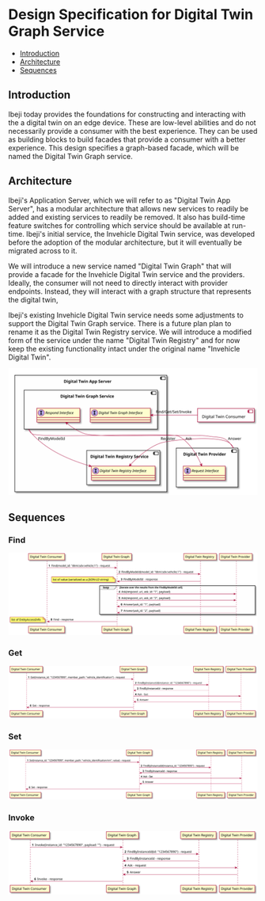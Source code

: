 # Design Specification for Digital Twin Graph Service

- [Introduction](#introduction)
- [Architecture](#architecture)
- [Sequences](#sequences)

## <a name="introduction">Introduction</a>

Ibeji today provides the foundations for constructing and interacting with the a digital twin on an edge device.  These are low-level abilities and do not necessarily provide a consumer with the best experience.  They can be used as building blocks to build facades that provide a consumer with a better experience.  This design specifies a graph-based facade, which will be named the Digital Twin Graph service.


## <a name="architecture">Architecture</a>

Ibeji's Application Server, which we will refer to as "Digital Twin App Server", has a modular architecture that allows new services to readily be added and existing services to readily be removed.  It also has build-time feature switches for controlling which service should be available at run-time.  Ibeji's initial service, the Invehicle Digital Twin service, was developed before the adoption of the modular architecture, but it will eventually be migrated across to it.

We will introduce a new service named "Digital Twin Graph" that will provide a facade for the Invehicle Digital Twin service and the providers.  Ideally, the consumer will not need to directly interact with provider
endpoints.  Instead, they will interact with a graph structure that represents the digital twin,

Ibeji's existing Invehicle Digital Twin service needs some adjustments to support the Digital Twin Graph service.  There is a future plan plan to rename it as the Digital Twin Registry service.
We will introduce a modified form of the service under the name "Digital Twin Registry" and for now keep the existing functionality intact under the original name "Invehicle Digital Twin".

![Component Diagram](diagrams/digital_twin_graph_component.svg)

## <a name="sequences">Sequences</a>

### Find

![Find Sequence Diagram Diagram](diagrams/find_sequence.svg)

### Get

![Get Sequence Diagram](diagrams/get_sequence.svg)

### Set

![Get Sequence Diagram](diagrams/set_sequence.svg)

### Invoke

![Invoke Sequence Diagram](diagrams/invoke_sequence.svg)
